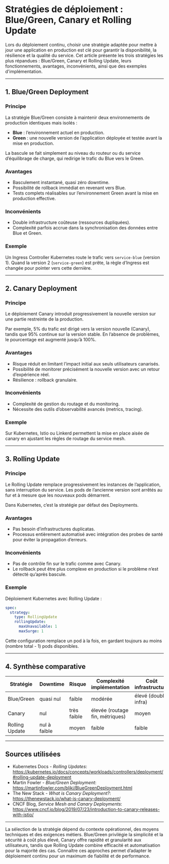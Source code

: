 # Stratégies de déploiement : Blue/Green, Canary et Rolling Update

Lors du déploiement continu, choisir une stratégie adaptée pour mettre à jour une application en production est clé pour garantir la disponibilité, la résilience et la qualité du service. Cet article présente les trois stratégies les plus répandues : Blue/Green, Canary et Rolling Update, leurs fonctionnements, avantages, inconvénients, ainsi que des exemples d'implémentation.

---

## 1. Blue/Green Deployment

### Principe

La stratégie Blue/Green consiste à maintenir deux environnements de production identiques mais isolés :

- **Blue** : l’environnement actuel en production.  
- **Green** : une nouvelle version de l’application déployée et testée avant la mise en production.

La bascule se fait simplement au niveau du routeur ou du service d’équilibrage de charge, qui redirige le trafic du Blue vers le Green.

### Avantages

- Basculement instantané, quasi zéro downtime.  
- Possibilité de rollback immédiat en revenant vers Blue.  
- Tests complets réalisables sur l’environnement Green avant la mise en production effective.

### Inconvénients

- Double infrastructure coûteuse (ressources dupliquées).  
- Complexité parfois accrue dans la synchronisation des données entre Blue et Green.

### Exemple

Un Ingress Controller Kubernetes route le trafic vers `service-blue` (version 1). Quand la version 2 (`service-green`) est prête, la règle d’Ingress est changée pour pointer vers cette dernière.

---

## 2. Canary Deployment

### Principe

Le déploiement Canary introduit progressivement la nouvelle version sur une partie restreinte de la production.

Par exemple, 5% du trafic est dirigé vers la version nouvelle (Canary), tandis que 95% continue sur la version stable. En l’absence de problèmes, le pourcentage est augmenté jusqu’à 100%.

### Avantages

- Risque réduit en limitant l’impact initial aux seuls utilisateurs canarisés.  
- Possibilité de monitorer précisément la nouvelle version avec un retour d’expérience réel.  
- Résilience : rollback granulaire.

### Inconvénients

- Complexité de gestion du routage et du monitoring.  
- Nécessite des outils d’observabilité avancés (metrics, tracing).

### Exemple

Sur Kubernetes, Istio ou Linkerd permettent la mise en place aisée de canary en ajustant les règles de routage du service mesh.

---

## 3. Rolling Update

### Principe

Le Rolling Update remplace progressivement les instances de l’application, sans interruption du service. Les pods de l’ancienne version sont arrêtés au fur et à mesure que les nouveaux pods démarrent.

Dans Kubernetes, c’est la stratégie par défaut des Deployments.

### Avantages

- Pas besoin d’infrastructures duplicatas.  
- Processus entièrement automatisé avec intégration des probes de santé pour éviter la propagation d’erreurs.

### Inconvénients

- Pas de contrôle fin sur le trafic comme avec Canary.  
- Le rollback peut être plus complexe en production si le problème n’est détecté qu’après bascule.

### Exemple

Déploiement Kubernetes avec Rolling Update :

```yaml
spec:
  strategy:
    type: RollingUpdate
    rollingUpdate:
      maxUnavailable: 1
      maxSurge: 1
```

Cette configuration remplace un pod à la fois, en gardant toujours au moins (nombre total - 1) pods disponibles.

---

## 4. Synthèse comparative

| Stratégie      | Downtime   | Risque       | Complexité implémentation   | Coût infrastructure  | Monitoring nécessaire |
|----------------|------------|--------------|-----------------------------|----------------------|----------------------|
| Blue/Green     | quasi nul  | faible       | modérée                    | élevé (double infra) | standard             |
| Canary         | nul        | très faible  | élevée (routage fin, métriques) | moyen               | avancé               |
| Rolling Update | nul à faible | moyen       | faible                      | faible               | standard             |

---

## Sources utilisées

- Kubernetes Docs - *Rolling Updates*: https://kubernetes.io/docs/concepts/workloads/controllers/deployment/#rolling-update-deployment  
- Martin Fowler - *Blue/Green Deployment*: https://martinfowler.com/bliki/BlueGreenDeployment.html  
- The New Stack - *What is Canary Deployment?*: https://thenewstack.io/what-is-canary-deployment/  
- CNCF Blog, *Service Mesh and Canary Deployments*: https://www.cncf.io/blog/2019/07/23/introduction-to-canary-releases-with-istio/  

---

La sélection de la stratégie dépend du contexte opérationnel, des moyens techniques et des exigences métiers. Blue/Green privilégie la simplicité et la sécurité à coût plus élevé, Canary offre rapidité et granularité aux utilisateurs, tandis que Rolling Update combine efficacité et automatisation pour la majorité des cas. Connaître ces approches permet d’adapter le déploiement continu pour un maximum de fiabilité et de performance.